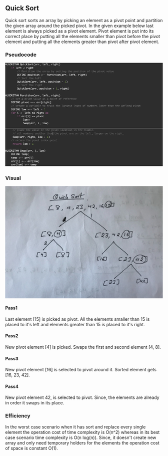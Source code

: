 ## Quick Sort

Quick sort sorts an array by picking an element as a pivot point and partition the given array around 
the picked pivot. In the given example below last element is always picked as a pivot element. Pivot 
element is put into its correct place by putting all the elements smaller than pivot before the pivot
element and putting all the elements greater than pivot after pivot element. 

### Pseudocode
![QuickSortPseudocode](../../assets/quicksort/pseudocode.png)

### Visual
![QuickSortVisual](../../assets/quicksort/quickSort.jpg)

#### Pass1
Last element [15] is picked as pivot. All the elements smaller than 15 is placed to it's left and 
elements greater than 15 is placed to it's right. 

#### Pass2
New pivot element [4] is picked. Swaps the first and second element [4, 8].

#### Pass3
New pivot element [16] is selected to pivot around it. Sorted element gets [16, 23, 42].

#### Pass4
New pivot element 42, is selected to pivot. Since, the elements are already in order it swaps in its place. 

### Efficiency
In the worst case scenario when it has sort and replace every single element the operation cost of time complexity is
O(n^2) whereas in its best case scenario time complexity is O(n log(n)). Since, it doesn't create new array and only
need temporary holders for the elements the operation cost of space is constant O(1).







